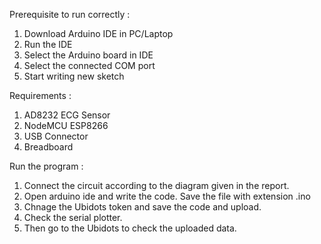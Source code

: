 Prerequisite to run correctly :
  1. Download Arduino IDE in PC/Laptop
  2. Run the IDE
  3. Select the Arduino board in IDE
  4. Select the connected COM port
  5. Start writing new sketch
  
Requirements :
  1. AD8232 ECG Sensor
  2. NodeMCU ESP8266
  3. USB Connector
  4. Breadboard

Run the program : 
  1. Connect the circuit according to the diagram given in the report.
  2. Open arduino ide and write the code. Save the file with extension .ino
  3. Chnage the Ubidots token and save the code and upload.
  4. Check the serial plotter.
  5. Then go to the Ubidots to check the uploaded data.
